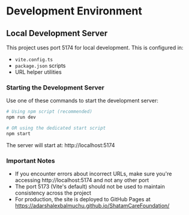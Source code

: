 # Development Environment

## Local Development Server

This project uses port 5174 for local development. This is configured in:

- `vite.config.ts`
- `package.json` scripts
- URL helper utilities

### Starting the Development Server

Use one of these commands to start the development server:

```bash
# Using npm script (recommended)
npm run dev

# OR using the dedicated start script
npm start
```

The server will start at: http://localhost:5174

### Important Notes

- If you encounter errors about incorrect URLs, make sure you're accessing http://localhost:5174 and not any other port
- The port 5173 (Vite's default) should not be used to maintain consistency across the project
- For production, the site is deployed to GitHub Pages at https://adarshalexbalmuchu.github.io/ShatamCareFoundation/
